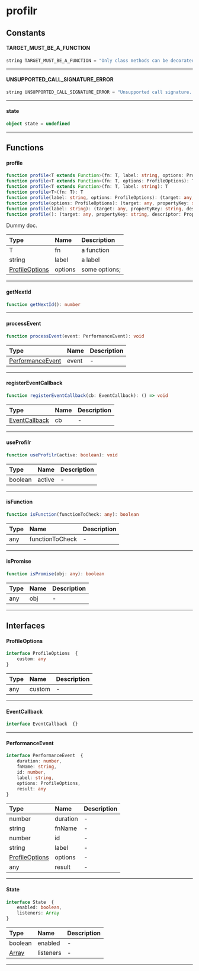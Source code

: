 # profilr

## Constants

#### TARGET_MUST_BE_A_FUNCTION

```typescript
string TARGET_MUST_BE_A_FUNCTION = "Only class methods can be decorated."
```



---
#### UNSUPPORTED_CALL_SIGNATURE_ERROR

```typescript
string UNSUPPORTED_CALL_SIGNATURE_ERROR = "Unsupported call signature. Please check API docs."
```



---
#### state

```typescript
object state = undefined
```



---




## Functions

#### profile
```typescript
function profile<T extends Function>(fn: T, label: string, options: ProfileOptions): T
function profile<T extends Function>(fn: T, options: ProfileOptions): T
function profile<T extends Function>(fn: T, label: string): T
function profile<T>(fn: T): T
function profile(label: string, options: ProfileOptions): (target: any, propertyKey: string, descriptor: PropertyDescriptor) => PropertyDescriptor
function profile(options: ProfileOptions): (target: any, propertyKey: string, descriptor: PropertyDescriptor) => PropertyDescriptor
function profile(label: string): (target: any, propertyKey: string, descriptor: PropertyDescriptor) => PropertyDescriptor
function profile(): (target: any, propertyKey: string, descriptor: PropertyDescriptor) => PropertyDescriptor
```

Dummy doc.

Type | Name | Description
:--- | :--- | :----------
T | fn | a function
string | label | a label
[ProfileOptions](#profileoptions) | options | some options;

---
#### getNextId
```typescript
function getNextId(): number
```





---
#### processEvent
```typescript
function processEvent(event: PerformanceEvent): void
```



Type | Name | Description
:--- | :--- | :----------
[PerformanceEvent](#performanceevent) | event | -

---
#### registerEventCallback
```typescript
function registerEventCallback(cb: EventCallback): () => void
```



Type | Name | Description
:--- | :--- | :----------
[EventCallback](#eventcallback) | cb | -

---
#### useProfilr
```typescript
function useProfilr(active: boolean): void
```



Type | Name | Description
:--- | :--- | :----------
boolean | active | -

---
#### isFunction
```typescript
function isFunction(functionToCheck: any): boolean
```



Type | Name | Description
:--- | :--- | :----------
any | functionToCheck | -

---
#### isPromise
```typescript
function isPromise(obj: any): boolean
```



Type | Name | Description
:--- | :--- | :----------
any | obj | -

---




## Interfaces

#### ProfileOptions

```typescript
interface ProfileOptions  {
    custom: any
}
```



Type | Name | Description
:--- | :--- | :----------
any | custom | -

---
#### EventCallback

```typescript
interface EventCallback  {}
```





---
#### PerformanceEvent

```typescript
interface PerformanceEvent  {
    duration: number,
    fnName: string,
    id: number,
    label: string,
    options: ProfileOptions,
    result: any
}
```



Type | Name | Description
:--- | :--- | :----------
number | duration | -
string | fnName | -
number | id | -
string | label | -
[ProfileOptions](#profileoptions) | options | -
any | result | -

---
#### State

```typescript
interface State  {
    enabled: boolean,
    listeners: Array
}
```



Type | Name | Description
:--- | :--- | :----------
boolean | enabled | -
[Array](#array) | listeners | -

---

